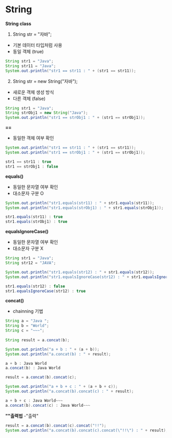 # String

**String class**
1. String str = "자바";
- 기본 데이터 타입처럼 사용
- 동일 객체 (true)
```java
String str1 = "Java";
String str11 = "Java";
System.out.println("str1 == str11 : " + (str1 == str11));
```

2. String str = new String("자바"); 
- 새로운 객체 생성 방식
- 다른 객체 (false)
```java
String str1 = "Java";
String strObj1 = new String("Java");
System.out.println("str1 == strObj1 : " + (str1 == strObj1));
```

**==**
- 동일한 객체 여부 확인
```java
System.out.println("str1 == str11 : " + (str1 == str11));
System.out.println("str1 == strObj1 : " + (str1 == strObj1));
```
```java
str1 == str11 : true
str1 == strObj1 : false
```

**equals()**
- 동일한 문자열 여부 확인
- 대소문자 구분 O
```java
System.out.println("str1.equals(str11) : " + str1.equals(str11));
System.out.println("str1.equals(strObj1) : " + str1.equals(strObj1));
```
```java
str1.equals(str11) : true
str1.equals(strObj1) : true
```

**equalsIgnoreCase()**
- 동일한 문자열 여부 확인
- 대소문자 구분 X
```java
String str1 = "Java";
String str12 = "JAVA";

System.out.println("str1.equals(str12) : " + str1.equals(str12));
System.out.println("str1.equalsIgnoreCase(str12) : " + str1.equalsIgnoreCase(str12));
```
```java
str1.equals(str12) : false
str1.equalsIgnoreCase(str12) : true
```

**concat()**
- chainning 기법
```java
String a = "Java ";
String b = "World";
String c = "~~~";
	
String result = a.concat(b);

System.out.println("a + b : " + (a + b));
System.out.println("a.concat(b) : " + result);
```
```java
a + b : Java World
a.concat(b) : Java World
```
```java
result = a.concat(b).concat(c);

System.out.println("a + b + c : " + (a + b + c));
System.out.println("a.concat(b).concat(c) : " + result);
```
```java
a + b + c : Java World~~~
a.concat(b).concat(c) : Java World~~~
```

**""출력법**
-\"출력\"
```java
result = a.concat(b).concat(c).concat("!!");
System.out.println("a.concat(b).concat(c).concat(\"!!\") : " + result);
```		






